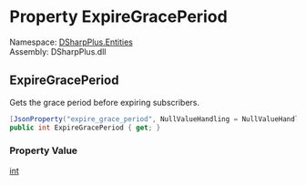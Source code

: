# Property ExpireGracePeriod

Namespace: [DSharpPlus.Entities](DSharpPlus.Entities.md)  
Assembly: DSharpPlus.dll

## <a id="DSharpPlus_Entities_DiscordIntegration_ExpireGracePeriod"></a>ExpireGracePeriod

Gets the grace period before expiring subscribers.

```csharp
[JsonProperty("expire_grace_period", NullValueHandling = NullValueHandling.Ignore)]
public int ExpireGracePeriod { get; }
```

### Property Value

[int](https://learn.microsoft.com/dotnet/api/system.int32)

